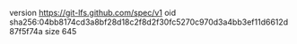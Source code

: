 version https://git-lfs.github.com/spec/v1
oid sha256:04bb8174cd3a8bf28d18c2f8d2f30fc5270c970d3a4bb3ef11d6612d87f5f74a
size 645
